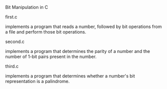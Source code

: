 Bit Manipulation in C

first.c
  
  implements a program that reads a number, followed by bit operations from a file and perform those bit operations. 
  
second.c

  implements a program that determines the parity of a number and the number of 1-bit pairs present in the number. 
  
third.c

  implements a program that determines whether a number's bit representation is a palindrome.
